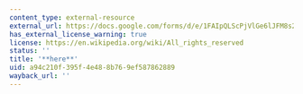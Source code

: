 ```yaml
---
content_type: external-resource
external_url: https://docs.google.com/forms/d/e/1FAIpQLScPjVlGe6lJFM8s2dbJsLP2jef1snx-7cI5bkH9pC0jCb9pSQ/viewform?usp=sf_link
has_external_license_warning: true
license: https://en.wikipedia.org/wiki/All_rights_reserved
status: ''
title: '**here**'
uid: a94c210f-395f-4e48-8b76-9ef587862889
wayback_url: ''
---
```

